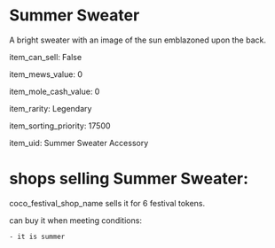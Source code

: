 # Summer Sweater

A bright sweater with an image of the sun emblazoned upon the back.

item_can_sell: False

item_mews_value: 0

item_mole_cash_value: 0

item_rarity: Legendary

item_sorting_priority: 17500

item_uid: Summer Sweater Accessory

# shops selling Summer Sweater:

coco_festival_shop_name sells it for 6 festival tokens.

  can buy it when meeting conditions: 

    - it is summer